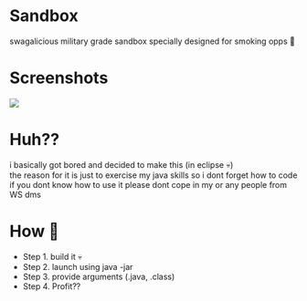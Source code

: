 # Sandbox
swagalicious military grade sandbox specially designed for smoking opps 🚬

# Screenshots
<img src="https://media.discordapp.net/attachments/1145783095635750962/1158816647038124053/image.png?ex=651d9f9a&is=651c4e1a&hm=12d5467495179d2869168f3f510c840c03cd6f5d6c8983efd8a9700ea939610e&=&width=873&height=452">

# Huh??
i basically got bored and decided to make this (in eclipse 💀) <br>
the reason for it is just to exercise my java skills so i dont forget how to code <br>
if you dont know how to use it please dont cope in my or any people from WS dms

# How 🤔
- Step 1. build it 💀
- Step 2. launch using java -jar
- Step 3. provide arguments (.java, .class)
- Step 4. Profit??
